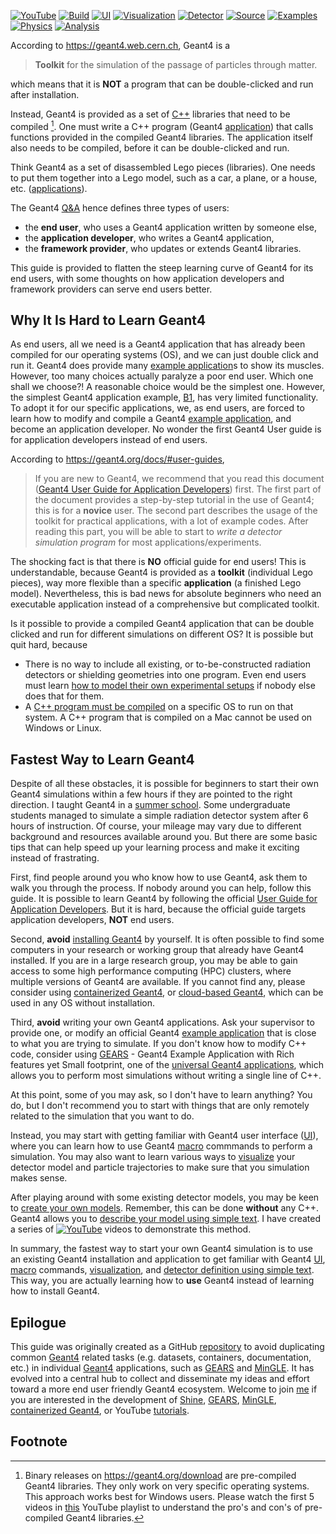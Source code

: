 [![YouTube](https://img.shields.io/badge/You-Tube-red?style=flat)](https://www.youtube.com/@physino)
[![Build](https://img.shields.io/badge/Build-pink?style=flat)](build)
[![UI](https://img.shields.io/badge/UI-orange?style=flat)](UI)
[![Visualization](https://img.shields.io/badge/Visualization-yellow?style=flat)](visualization)
[![Detector](https://img.shields.io/badge/Detector-green?style=flat)](detector)
[![Source](https://img.shields.io/badge/Particle-cyan?style=flat)](source)
[![Examples](https://img.shields.io/badge/Examples-blue?style=flat)](example)
[![Physics](https://img.shields.io/badge/Physics-magenta?style=flat)](physics)
[![Analysis](https://img.shields.io/badge/Analysis-purple?style=flat)](analysis)

According to <https://geant4.web.cern.ch>, Geant4 is a
> **Toolkit** for the simulation of the passage of particles through matter.

which means that it is **NOT** a program that can be double-clicked and run after installation.

Instead, Geant4 is provided as a set of [C++](build/cpp) libraries that need to be compiled [^1]. One must write a C++ program (Geant4 [application](examples)) that calls functions provided in the compiled Geant4 libraries. The application itself also needs to be compiled, before it can be double-clicked and run.

[^1]: Binary releases on <https://geant4.org/download> are pre-compiled Geant4 libraries. They only work on very specific operating systems. This approach works best for Windows users. Please watch the first 5 videos in [this] YouTube playlist to understand the pro's and con's of pre-compiled Geant4 libraries.

[this]: https://www.youtube.com/playlist?list=PLw3G-vTgPrdB7cIYWEoCeIZrSePpefFEW

Think Geant4 as a set of disassembled Lego pieces (libraries). One needs to put them together into a Lego model, such as a car, a plane, or a house, etc. ([applications](examples)).

The Geant4 [Q&A] hence defines three types of users:

- the **end user**, who uses a Geant4 application written by someone else,
- the **application developer**, who writes a Geant4 application,
- the **framework provider**, who updates or extends Geant4 libraries.

This guide is provided to flatten the steep learning curve of Geant4 for its end users, with some thoughts on how application developers and framework providers can serve end users better.

[Q&A]: https://geant4-userdoc.web.cern.ch/UsersGuides/IntroductionToGeant4/html/IntroductionToG4.html#software-knowledge-required-to-use-the-geant4-toolkit

## Why It Is Hard to Learn Geant4

As end users, all we need is a Geant4 application that has already been compiled for our operating systems (OS), and we can just double click and run it. Geant4 does provide many [example application]s to show its muscles. However, too many choices actually paralyze a poor end user. Which one shall we choose?! A reasonable choice would be the simplest one. However, the simplest Geant4 application example, [B1][], has very limited functionality. To adopt it for our specific applications, we, as end users, are forced to learn how to modify and compile a Geant4 [example application], and become an application developer. No wonder the first Geant4 User guide is for application developers instead of end users.

[example application]: https://geant4-userdoc.web.cern.ch/UsersGuides/ForApplicationDeveloper/html/Examples/examples.html
[B1]: https://geant4-userdoc.web.cern.ch/UsersGuides/ForApplicationDeveloper/html/Examples/BasicCodes.html#exmpbasic-b1

According to <https://geant4.org/docs/#user-guides>,
> If you are new to Geant4, we recommend that you read this document ([Geant4 User Guide for Application Developers][guide]) first. The first part of the document provides a step-by-step tutorial in the use of Geant4; this is for a **novice** user. The second part describes the usage of the toolkit for practical applications, with a lot of example codes. After reading this part, you will be able to start to *write a detector simulation program* for most applications/experiments.

[guide]: https://geant4-userdoc.web.cern.ch/UsersGuides/ForApplicationDeveloper/html/index.html

The shocking fact is that there is **NO** official guide for end users! This is understandable, because Geant4 is provided as a **toolkit** (individual Lego pieces), way more flexible than a specific **application** (a finished Lego model). Nevertheless, this is bad news for absolute beginners who need an executable application instead of a comprehensive but complicated toolkit.

Is it possible to provide a compiled Geant4 application that can be double clicked and run for different simulations on different OS? It is possible but quit hard, because

- There is no way to include all existing, or to-be-constructed radiation detectors or shielding geometries into one program. Even end users must learn [how to model their own experimental setups](detector) if nobody else does that for them.
- A [C++ program must be compiled](build/cpp) on a specific OS to run on that system. A C++ program that is compiled on a Mac cannot be used on Windows or Linux.

## Fastest Way to Learn Geant4

Despite of all these obstacles, it is possible for beginners to start their own Geant4 simulations within a few hours if they are pointed to the right direction. I taught Geant4 in a [summer school](https://pire.gemadarc.org/education/school24). Some undergraduate students managed to simulate a simple radiation detector system after 6 hours of instruction. Of course, your mileage may vary due to different background and resources available around you. But there are some basic tips that can help speed up your learning process and make it exciting instead of frastrating.

First, find people around you who know how to use Geant4, ask them to walk you through the process. If nobody around you can help, follow this guide. It is possible to learn Geant4 by following the official [User Guide for Application Developers][guide]. But it is hard, because the official guide targets application developers, **NOT** end users.

Second, **avoid** [installing Geant4](build) by yourself. It is often possible to find some computers in your research or working group that already have Geant4 installed. If you are in a large research group, you may be able to gain access to some high performance computing (HPC) clusters, where multiple versions of Geant4 are available. If you cannot find any, please consider using [containerized Geant4](build/container), or [cloud-based Geant4](UI), which can be used in any OS without installation.

Third, **avoid** writing your own Geant4 applications. Ask your supervisor to provide one, or modify an official Geant4 [example application] that is close to what you are trying to simulate. If you don't know how to modify C++ code, consider using [GEARS][] - Geant4 Example Application with Rich features yet Small footprint, one of the [universal Geant4 applications](https://youtu.be/3g9CkyBS31o), which allows you to perform most simulations without writing a single line of C++.

At this point, some of you may ask, so I don't have to learn anything? You do, but I don't recommend you to start with things that are only remotely related to the simulation that you want to do.

Instead, you may start with getting familiar with Geant4 user interface ([UI](UI)), where you can learn how to use Geant4 [macro][] commmands to perform a simulation. You may also want to learn various ways to [visualize](visualization) your detector model and particle trajectories to make sure that you simulation makes sense.

After playing around with some existing detector models, you may be keen to [create your own models](detector). Remember, this can be done **without** any C++. Geant4 allows you to [describe your model using simple text](detector). I have created a series of [![YouTube](https://img.shields.io/badge/You-Tube-red?style=flat)](https://www.youtube.com/playlist?list=PLw3G-vTgPrdBxXZo1UpOD_xVFSgM3hLn-) videos to demonstrate this method.

In summary, the fastest way to start your own Geant4 simulation is to use an existing Geant4 installation and application to get familiar with Geant4 [UI](UI), [macro][] commands, [visualization](visualization), and [detector definition using simple text](detector). This way, you are actually learning how to **use** Geant4 instead of learning how to install Geant4.

## Epilogue

This guide was originally created as a GitHub [repository] to avoid duplicating common [Geant4][] related tasks (e.g. datasets, containers, documentation, etc.) in individual [Geant4][] applications, such as [GEARS][] and [MinGLE][]. It has evolved into a central hub to collect and disseminate my ideas and effort toward a more end user friendly Geant4 ecosystem. Welcome to join [me][] if you are interested in the development of [Shine][], [GEARS][], [MinGLE][], [containerized Geant4](build/container), or YouTube [tutorials][].

## Footnote

[Geant4]: https://geant4.org
[GEARS]: https://github.com/jintonic/gears
[MinGLE]: https://github.com/jintonic/mingle
[repository]: https://github.com/jintonic/geant4
[me]: https://physino.xyz
[shine]: https://physino.xyz/shine
[tutorials]: https://www.youtube.com/@physino
[macro]: https://geant4-userdoc.web.cern.ch/UsersGuides/ForApplicationDeveloper/html/Control/commands.html
[CAD]: https://en.wikipedia.org/wiki/Computer-aided_design
